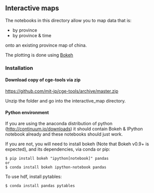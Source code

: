 ## Interactive maps

The notebooks in this directory allow you to map data that is:
* by province
* by province & time

onto an existing province map of china.

The plotting is done using [Bokeh](http://bokeh.pydata.org/)

### Installation

#### Download copy of cge-tools via zip

https://github.com/mit-jp/cge-tools/archive/master.zip

Unzip the folder and go into the interactive_map directory.

#### Python environment

If you are using the anaconda distribution of python (http://continuum.io/downloads) 
it should contain Bokeh & IPython notebook already and these notebooks should just work.

If you are not, you will need to install bokeh (Note that Bokeh v0.9+ is expected), and its dependencies, via conda or pip:

    $ pip install bokeh "ipython[notebook]" pandas
    or
    $ conda install bokeh ipython-notebook pandas

To use hdf, install pytables:

    $ conda install pandas pytables
